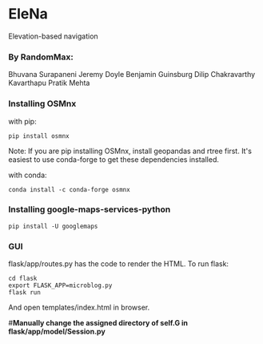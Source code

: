 # EleNa
Elevation-based navigation

### By RandomMax:
Bhuvana Surapaneni
Jeremy Doyle
Benjamin Guinsburg
Dilip Chakravarthy Kavarthapu
Pratik Mehta

### Installing OSMnx
with pip:
```
pip install osmnx
```
Note: If you are pip installing OSMnx, install geopandas and rtree first. It's easiest to use conda-forge to get these dependencies installed.

with conda:
```
conda install -c conda-forge osmnx
```

### Installing google-maps-services-python
```
pip install -U googlemaps

```
### GUI
flask/app/routes.py has the code to render the HTML.
To run flask:
```
cd flask
export FLASK_APP=microblog.py
flask run
```
And open templates/index.html in browser.

#****Manually change the assigned directory of self.G in flask/app/model/Session.py****
